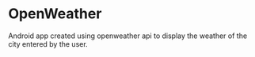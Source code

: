 # OpenWeather
Android app created using openweather api to display the weather of the city entered by the user.
